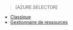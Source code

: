 > [AZURE.SELECTOR]
- [Classique](../articles/virtual-machines/virtual-machines-linux-classic-troubleshoot-deployment-new-vm.md)
- [Gestionnaire de ressources](../articles/virtual-machines/virtual-machines-linux-troubleshoot-deployment-new-vm.md)
